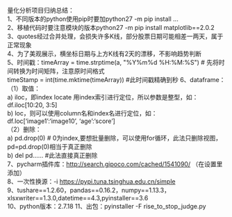 量化分析项目归纳总结：  
1、不同版本的python使用pip时要加python27 -m pip install ...  
2、移植代码时要注意模块的版本python27 -m pip install matplotlib==2.0.2  
3、quotes经过合并处理，会损失许多K线，部分股票日期可能相差一两天，属于正常现象  
4、为了美观展示，横坐标日期与上方K线有2天的漂移，不影响趋势判断  
5、时间戳：timeArray = time.strptime(a, "%Y%m%d %H:%M:%S") # 先将时间转换为时间矩阵，注意原时间格式  
timeStamp = int(time.mktime(timeArray))   #此时间戳精确到秒
6、dataframe：  
（1）取值：  
a) iloc，即index locate 用index索引进行定位，所以参数是整型，如：df.iloc[10:20, 3:5]  
b) loc，则可以使用column名和index名进行定位，如：df.loc[‘image1’:‘image10’, ‘age’:‘score’]  
（2）删除：  
a) pd.drop(0) # 0为index,要想批量删除，可以使用for循环，此法只删除视图，pd=pd.drop(0)相当于真正删除  
b) del pd...... #此法直接真正删除  
7、pycharm插件库：http://search.gipoco.com/cached/1541090/ （在设置里添加）  
8、一次性换源：-i https://pypi.tuna.tsinghua.edu.cn/simple  
9、tushare==1.2.60，pandas==0.16.2，numpy==1.13.3，xlsxwriter==1.3.0,datetime==4.3,pyinstaller==3.6  
10、python版本：2.7.18
11、出包：pyinstaller -F rise_to_stop_judge.py
